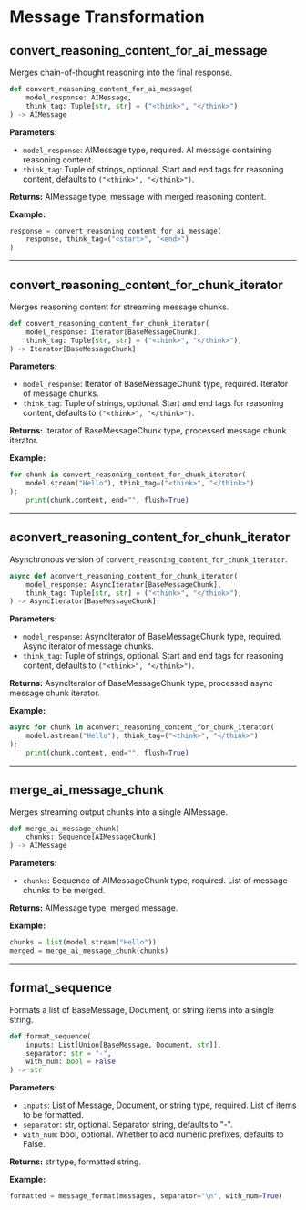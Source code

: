 # Message Transformation

## convert_reasoning_content_for_ai_message

Merges chain-of-thought reasoning into the final response.

```python
def convert_reasoning_content_for_ai_message(
    model_response: AIMessage,
    think_tag: Tuple[str, str] = ("<think>", "</think>")
) -> AIMessage
```

**Parameters:**

- `model_response`: AIMessage type, required. AI message containing reasoning content.
- `think_tag`: Tuple of strings, optional. Start and end tags for reasoning content, defaults to `("<think>", "</think>")`.

**Returns:** AIMessage type, message with merged reasoning content.

**Example:**

```python
response = convert_reasoning_content_for_ai_message(
    response, think_tag=("<start>", "<end>")
)
```

---

## convert_reasoning_content_for_chunk_iterator

Merges reasoning content for streaming message chunks.

```python
def convert_reasoning_content_for_chunk_iterator(
    model_response: Iterator[BaseMessageChunk],
    think_tag: Tuple[str, str] = ("<think>", "</think>"),
) -> Iterator[BaseMessageChunk]
```

**Parameters:**

- `model_response`: Iterator of BaseMessageChunk type, required. Iterator of message chunks.
- `think_tag`: Tuple of strings, optional. Start and end tags for reasoning content, defaults to `("<think>", "</think>")`.

**Returns:** Iterator of BaseMessageChunk type, processed message chunk iterator.

**Example:**

```python
for chunk in convert_reasoning_content_for_chunk_iterator(
    model.stream("Hello"), think_tag=("<think>", "</think>")
):
    print(chunk.content, end="", flush=True)
```

---

## aconvert_reasoning_content_for_chunk_iterator

Asynchronous version of `convert_reasoning_content_for_chunk_iterator`.

```python
async def aconvert_reasoning_content_for_chunk_iterator(
    model_response: AsyncIterator[BaseMessageChunk],
    think_tag: Tuple[str, str] = ("<think>", "</think>"),
) -> AsyncIterator[BaseMessageChunk]
```

**Parameters:**

- `model_response`: AsyncIterator of BaseMessageChunk type, required. Async iterator of message chunks.
- `think_tag`: Tuple of strings, optional. Start and end tags for reasoning content, defaults to `("<think>", "</think>")`.

**Returns:** AsyncIterator of BaseMessageChunk type, processed async message chunk iterator.

**Example:**

```python
async for chunk in aconvert_reasoning_content_for_chunk_iterator(
    model.astream("Hello"), think_tag=("<think>", "</think>")
):
    print(chunk.content, end="", flush=True)
```

---

## merge_ai_message_chunk

Merges streaming output chunks into a single AIMessage.

```python
def merge_ai_message_chunk(
    chunks: Sequence[AIMessageChunk]
) -> AIMessage
```

**Parameters:**

- `chunks`: Sequence of AIMessageChunk type, required. List of message chunks to be merged.

**Returns:** AIMessage type, merged message.

**Example:**

```python
chunks = list(model.stream("Hello"))
merged = merge_ai_message_chunk(chunks)
```

---

## format_sequence

Formats a list of BaseMessage, Document, or string items into a single string.

```python
def format_sequence(
    inputs: List[Union[BaseMessage, Document, str]],
    separator: str = "-",
    with_num: bool = False
) -> str
```

**Parameters:**

- `inputs`: List of Message, Document, or string type, required. List of items to be formatted.
- `separator`: str, optional. Separator string, defaults to "-".
- `with_num`: bool, optional. Whether to add numeric prefixes, defaults to False.

**Returns:** str type, formatted string.

**Example:**

```python
formatted = message_format(messages, separator="\n", with_num=True)
```
